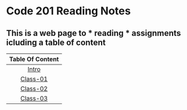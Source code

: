 # Code 201 Reading Notes

 ## This is a web page to * reading * assignments icluding a __table of content__

| Table Of Content  | 
| :-----------------: | 
 | [Intro](https://ishaqalathamneh.github.io/reading-notes/)        |  
 | [Class-01](https://ishaqalathamneh.github.io/reading-notes/201reading-notes/class-01) |
| [Class-02](https://ishaqalathamneh.github.io/reading-notes/201reading-notes/class-02) |
| [Class-03](https://ishaqalathamneh.github.io/reading-notes/201reading-notes/class-03) |